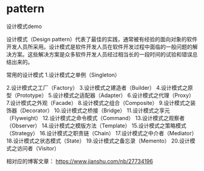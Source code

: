 # pattern
设计模式demo


设计模式（Design pattern）代表了最佳的实践，通常被有经验的面向对象的软件开发人员所采用。设计模式是软件开发人员在软件开发过程中面临的一般问题的解决方案。这些解决方案是众多软件开发人员经过相当长的一段时间的试验和错误总结出来的。

常用的设计模式
1.设计模式之单例（Singleton）

2.设计模式之工厂（Factory）
3.设计模式之建造者（Builder）
4.设计模式之原型（Prototype）
5.设计模式之适配器（Adapter）
6.设计模式之代理（Proxy）
7.设计模式之外观（Facade）
8.设计模式之组合（Composite）
9.设计模式之装饰器（Decorator）
10.设计模式之桥接（Bridge）
11.设计模式之享元（Flyweight）
12.设计模式之命令模式（Command）
13.设计模式之观察者（Observer）
14.设计模式之模版方法（Template）
15.设计模式之策略模式（Strategy）
16.设计模式之职责链（Chain）
17.设计模式之中介者（Mediator）
18.设计模式之状态模式（State）
19.设计模式之备忘录（Memento）
20.设计模式之访问者（Visitor）

相对应的博客文章：
https://www.jianshu.com/nb/27734196

